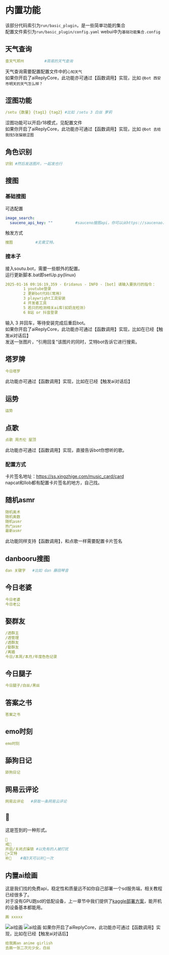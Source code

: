 # 内置功能
该部分代码索引为`run/basic_plugin`，是一些简单功能的集合   
配置文件索引为`run/basic_plugin/config.yaml` webui中为`基础功能集合.config`
## 天气查询
```yaml
查天气郑州         #简易的天气查询
```
天气查询需要配置配置文件中的`心知天气`    
如果你开启了aiReplyCore，此功能亦可通过【函数调用】实现，比如
`@bot 西安市明天的天气怎么样？`
## 涩图功能
```yaml
/setu {数量} {tag1} {tag2} #比如 /setu 3 白丝 萝莉
```
涩图功能可以开启r18模式，见配置文件      
如果你开启了aiReplyCore，此功能亦可通过【函数调用】实现，比如
`@bot 去给我找5张猫娘涩图`
## 角色识别
```yaml
识别 #然后发送图片，一起发也行
```
## 搜图
### 基础搜图
可选配置
```yaml
image_search:
  sauceno_api_key: ""          #sauceno搜图api，你可以从https://saucenao.com/user.php注册并获取
```
触发方式
```yaml
搜图          #无需艾特。
```
### 搜本子
接入soutu.bot，需要一些额外的配置。     
运行更新脚本.bat即setUp.py(linux)    
```yaml
2025-01-16 09:16:19,359 - Eridanus - INFO - [bot] 请输入要执行的指令：
        1 youtube登录
        2 更新bot代码(常用)
        3 playwright工具安装
        4 开发者工具
        5 若只的检测相关ai库(如奶龙检测)
        6 B站 or 抖音登录
```
输入 3 并回车，等待安装完成后重启bot。    
如果你开启了aiReplyCore，此功能亦可通过【函数调用】实现，比如在已经【触发ai对话后】   
发送一张图片，“引用回复”该图片的同时，艾特bot告诉它进行搜索。

## 塔罗牌
```yaml
今日塔罗
```
此功能亦可通过【函数调用】实现，比如在已经【触发ai对话后】
## 运势
```yaml
运势
```
## 点歌
```yaml
点歌 周杰伦 屋顶
```
此功能亦可通过【函数调用】实现，直接告诉bot你想听的歌。
### 配置方式
卡片签名地址：https://ss.xingzhige.com/music_card/card      
napcat和llob都有配置卡片签名的地方，自己找。
## 随机asmr
```yaml
随机奥术
随机奥数
随机asmr
热门asmr
最新asmr
```
此功能同样支持【函数调用】，和点歌一样需要配置卡片签名
## danbooru搜图
```yaml
dan 关键字   #比如 dan 藤田琴音
```
## 今日老婆
```yaml
今日老婆
今日老公
```
## 娶群友
```yaml
/透群主
/透管理
/透群友
/娶群友
/离婚
今日/本周/本月/年度色色记录
```
## 今日腿子
```yaml
今日腿子/白丝/黑丝
```
## 答案之书
```yaml
答案之书
```
## emo时刻
```yaml
emo时刻
```
## 舔狗日记
```yaml
舔狗日记
```
## 网易云评论
```yaml
网易云评论   #获取一条网易云评论
```
## 🦌
这是签到的一种形式。
```yaml
🦌
戒🦌
开启/关闭贞操锁 #以免有的人被打扰
🦌+艾特    
补🦌    #每3天可以补🦌一次
```
## 内置ai绘画
这是我们找的免费api，稳定性和质量远不如你自己部署一个sd服务端，相关教程已经很多了。   
对于没有GPU跑sd的低配设备，上一章节中我们提供了[kaggle部署方案](/configuration/ai绘画/kaggle部署ai绘画)，能开机的设备基本都能用。
```yaml
画 xxxxx
```
![ai绘画](/cdf1a5c2a38712a1baefbaef79aa112f.jpg)
![ai绘画](/4e70411e94409b3004ff7ba71a37d313_720.png)
如果你开启了aiReplyCore，此功能亦可通过【函数调用】实现，比如在已经【触发ai对话后】
```yaml
给我画an anime girlish
去画一张二次元少女，白丝
```

